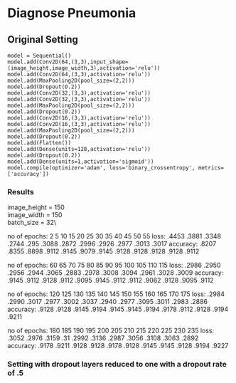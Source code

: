 # Diagnose Pneumonia

## Original Setting

```
model = Sequential()
model.add(Conv2D(64,(3,3),input_shape=(image_height,image_width,3),activation='relu'))
model.add(Conv2D(64,(3,3),activation='relu'))
model.add(MaxPooling2D(pool_size=(2,2)))
model.add(Dropout(0.2))
model.add(Conv2D(32,(3,3),activation='relu'))
model.add(Conv2D(32,(3,3),activation='relu'))
model.add(MaxPooling2D(pool_size=(2,2)))
model.add(Dropout(0.2))
model.add(Conv2D(16,(3,3),activation='relu'))
model.add(Conv2D(16,(3,3),activation='relu'))
model.add(MaxPooling2D(pool_size=(2,2)))
model.add(Dropout(0.2))
model.add(Flatten())
model.add(Dense(units=128,activation='relu'))
model.add(Dropout(0.2))
model.add(Dense(units=1,activation='sigmoid'))
model.compile(optimizer='adam', loss='binary_crossentropy', metrics=['accuracy'])
```

### Results
image_height = 150\
image_width = 150\
batch_size = 32\

no of epochs:   2       5      10     15    20      25      30      35      40      45      50      55
loss:           .4453   .3881  .3348  .2744 .295    .3088   .2872   .2996   .2926   .2977   .3013   .3017
accuracy:       .8207   .8355  .8898  .9112 .9145   .9079   .9145   .9128   .9128   .9128   .9128   .9112

no of epochs:   60      65      70      75      80      85      90      95      100     105     110     115
loss:           .2986   .2950   .2956   .2944   .3065   .2883   .2978   .3008   .3094   .2961   .3028   .3009
accuracy:       .9145   .9112   .9128   .9112   .9095   .9145   .9112   .9112   .9062   .9128   .9095   .9112

no of epochs:   120     125     130     135     140     145     150     155     160     165     170     175
loss:           .2984   .2990   .3017   .2977   .3002   .3037   .2940   .2977   .3095   .3011   .2983   .2886
accuracy:       .9128   .9128   .9145   .9194   .9145   .9145   .9194   .9178   .9112   .9128   .9194   .9211

no of epochs:   180     185     190     195     200     205     210     215     220     225     230     235
loss:           .3052   .2976   .3159   .31     .2992   .3136   .2987   .3056   .3108   .3063   .2892   
accuracy:       .9178   .9211   .9128   .9128   .9178   .9128   .9145   .9145   .9128   .9194   .9227

### Setting with dropout layers reduced to one with a dropout rate of .5